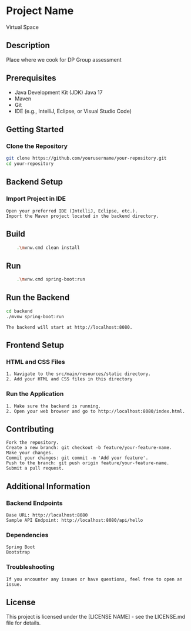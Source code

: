 # Project Name
Virtual Space

## Description
Place where we cook for DP Group assessment

## Prerequisites
- Java Development Kit (JDK) Java 17
- Maven
- Git
- IDE (e.g., IntelliJ, Eclipse, or Visual Studio Code)

## Getting Started

### Clone the Repository

```bash
git clone https://github.com/yourusername/your-repository.git
cd your-repository
```

## Backend Setup
### Import Project in IDE

    Open your preferred IDE (IntelliJ, Eclipse, etc.).
    Import the Maven project located in the backend directory.

## Build
```bash
    .\mvnw.cmd clean install
```

## Run
```bash
    .\mvnw.cmd spring-boot:run
```

## Run the Backend
```bash
cd backend
./mvnw spring-boot:run

```
    The backend will start at http://localhost:8080.

## Frontend Setup
### HTML and CSS Files
    1. Navigate to the src/main/resources/static directory.
    2. Add your HTML and CSS files in this directory

### Run the Application
    1. Make sure the backend is running.
    2. Open your web browser and go to http://localhost:8080/index.html.

## Contributing

    Fork the repository.
    Create a new branch: git checkout -b feature/your-feature-name.
    Make your changes.
    Commit your changes: git commit -m 'Add your feature'.
    Push to the branch: git push origin feature/your-feature-name.
    Submit a pull request.

## Additional Information
### Backend Endpoints

    Base URL: http://localhost:8080
    Sample API Endpoint: http://localhost:8080/api/hello

### Dependencies

    Spring Boot
    Bootstrap

### Troubleshooting

    If you encounter any issues or have questions, feel free to open an issue.

## License

This project is licensed under the [LICENSE NAME] - see the LICENSE.md file for details.